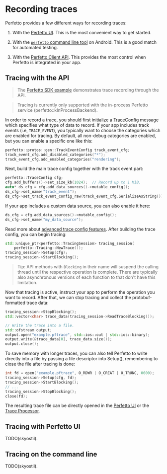 # Recording traces

Perfetto provides a few different ways for recording traces:

1. With the [Perfetto UI](#tracing-with-perfetto-ui). This is the most
   convenient way to get started.

2. With the [`perfetto` command line tool](#tracing-on-the-command-line) on
   Android. This is a good match for automated testing.

3. With the [Perfetto Client API](#tracing-with-the-api). This provides the
   most control when Perfetto is integrated in your app.

## Tracing with the API

> The [Perfetto SDK example](https://github.com/skyostil/perfetto-sdk-example)
> demonstrates trace recording through the API.

> Tracing is currently only supported with the in-process Perfetto service
> (perfetto::kInProcessBackend).

In order to record a trace, you should first initialize a
[TraceConfig](/protos/perfetto/config/trace_config.proto) message which
specifies what type of data to record. If your app includes track events
(i.e, `TRACE_EVENT`), you typically want to choose the categories which are
enabled for tracing. By default, all non-debug categories are enabled, but
you can enable a specific one like this:

```C++
perfetto::protos::gen::TrackEventConfig track_event_cfg;
track_event_cfg.add_disabled_categories("*");
track_event_cfg.add_enabled_categories("rendering");
```

Next, build the main trace config together with the track event part:

```C++
perfetto::TraceConfig cfg;
cfg.add_buffers()->set_size_kb(1024);  // Record up to 1 MiB.
auto* ds_cfg = cfg.add_data_sources()->mutable_config();
ds_cfg->set_name("track_event");
ds_cfg->set_track_event_config_raw(track_event_cfg.SerializeAsString());
```

If your app includes a custom data source, you can also enable it here:

```C++
ds_cfg = cfg.add_data_sources()->mutable_config();
ds_cfg->set_name("my_data_source");
```

Read more about [advanced trace config features](trace-config.md). After
building the trace config, you can begin tracing:

```C++
std::unique_ptr<perfetto::TracingSession> tracing_session(
    perfetto::Tracing::NewTrace());
tracing_session->Setup(cfg);
tracing_session->StartBlocking();
```

> Tip: API methods with `Blocking` in their name will suspend the calling
> thread until the respective operation is complete. There are typically also
> asynchronous versions of each function to that don't have this limitation.

Now that tracing is active, instruct your app to perform the operation you
want to record. After that, we can stop tracing and collect the
protobuf-formatted trace data:

```C++
tracing_session->StopBlocking();
std::vector<char> trace_data(tracing_session->ReadTraceBlocking());

// Write the trace into a file.
std::ofstream output;
output.open("example.pftrace", std::ios::out | std::ios::binary);
output.write(&trace_data[0], trace_data.size());
output.close();
```

To save memory with longer traces, you can also tell Perfetto to write
directly into a file by passing a file descriptor into Setup(), remembering
to close the file after tracing is done:

```C++
int fd = open("example.pftrace", O_RDWR | O_CREAT | O_TRUNC, 0600);
tracing_session->Setup(cfg, fd);
tracing_session->StartBlocking();
// ...
tracing_session->StopBlocking();
close(fd);
```

The resulting trace file can be directly opened in the [Perfetto
UI](https://ui.perfetto.dev) or the [Trace Processor](/docs/analysis/trace-processor.md).

## Tracing with Perfetto UI

TODO(skyostil).

## Tracing on the command line

TODO(skyostil).
